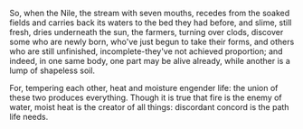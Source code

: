 So, when the Nile, the stream with seven mouths, recedes from the soaked fields and carries back its waters to the bed they had before, and slime, still fresh, dries underneath the sun, the farmers, turning over clods, discover some who are newly born, who've just begun to take their forms, and others who are still unfinished, incomplete-they've not achieved proportion; and indeed, in one same body, one part may be alive already, while another is a lump of shapeless soil.

For, tempering each other, heat and moisture engender life: the union of these two produces everything. Though it is true that fire is the enemy of water, moist heat is the creator of all things: discordant concord is the path life needs.
